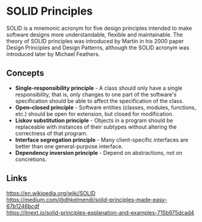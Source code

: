 # SOLID Principles

SOLID is a mnemonic acronym for five design principles intended to make software designs more understandable, flexible and maintainable. The theory of SOLID principles was introduced by Martin in his 2000 paper Design Principles and Design Patterns, although the SOLID acronym was introduced later by Michael Feathers.

## Concepts
- **Single-responsibility principle** - A class should only have a single responsibility, that is, only changes to one part of the software's specification should be able to affect the specification of the class.
- **Open–closed principle** - Software entities (classes, modules, functions, etc.) should be open for extension, but closed for modification.
- **Liskov substitution principle** - Objects in a program should be replaceable with instances of their subtypes without altering the correctness of that program.
- **Interface segregation principle** - Many client-specific interfaces are better than one general-purpose interface.
- **Dependency inversion principle** - Depend on abstractions, not on concretions.


## Links
https://en.wikipedia.org/wiki/SOLID  
https://medium.com/@dhkelmendi/solid-principles-made-easy-67b1246bcdf  
https://itnext.io/solid-principles-explanation-and-examples-715b975dcad4  
